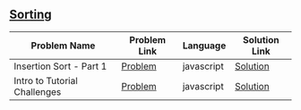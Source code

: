 ## [Sorting](https://www.hackerrank.com/domains/algorithms/arrays-and-sorting)

|Problem Name|Problem Link|Language|Solution Link|
---|---|---|---
|Insertion Sort - Part 1|[Problem](https://www.hackerrank.com/challenges/insertionsort1/problem)|javascript|[Solution](./insertionsort1.js)|
|Intro to Tutorial Challenges|[Problem](https://www.hackerrank.com/challenges/tutorial-intro/problem)|javascript|[Solution](./tutorial-intro.js)|
